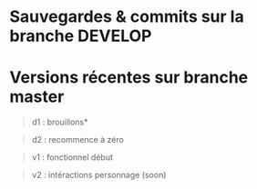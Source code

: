 # Sauvegardes & commits sur la branche DEVELOP


# Versions récentes sur branche master
> d1 : brouillons*

> d2 : recommence à zéro

> v1 : fonctionnel début

> v2 : intéractions personnage (soon)

